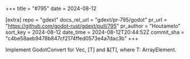 +++
title = "#795"
date = 2024-08-12

[extra]
repo = "gdext"
docs_rel_url = "gdext/pr-795/godot"
pr_url = "https://github.com/godot-rust/gdext/pull/795"
pr_author = "Houtamelo"
sort_key = 2024-08-12
date_time = 2024-08-12T20:44:52Z
commit_sha = "c4be58aeb9478b847cf2174ffed0573e4a7dac3b"
+++

Implement GodotConvert for Vec<T>, [T] and &[T], where T: ArrayElement.

